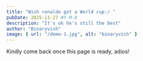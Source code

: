 ```yaml
---
title: "Wish ronaldo got a World cup:/ "
pubDate: 2025-11-27 #Y-M-D
description: "It's ok he's still the best"
author: "Binaryvish"
image: { url: "/demo-1.jpg", alt: "binaryvish" }
---
```


Kindly come back once this page is ready, adios!

